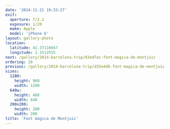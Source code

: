 ```yaml
---
date: '2014-11-21 19:33:27'
exif:
  aperture: f/2.2
  exposure: 1/20
  make: Apple
  model: 'iPhone 6'
layout: gallery-photo
location:
  latitude: 41.37116667
  longitude: 2.1512555
next: /gallery/2014-barcelona-trip/83ed7ac-font-magica-de-montjuic
ordering: 28
previous: /gallery/2014-barcelona-trip/d35e4d6-font-magica-de-montjuic
sizes:
  1280:
    height: 960
    width: 1280
  640w:
    height: 480
    width: 640
  200x200:
    height: 200
    width: 200
title: 'Font màgica de Montjuïc'
---
```

